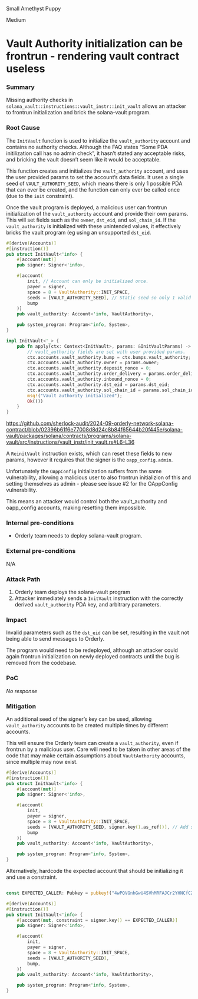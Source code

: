 Small Amethyst Puppy

Medium

# Vault Authority initialization can be frontrun - rendering vault contract useless

### Summary

Missing authority checks in `solana_vault::instructions::vault_instr::init_vault` allows an attacker to frontrun initialization and brick the solana-vault program.

### Root Cause

The `InitVault` function is used to initialize the `vault_authority` account and contains no authority checks. Although the FAQ states “Some PDA initilization call has no admin check”, it hasn’t stated any acceptable risks, and bricking the vault doesn’t seem like it would be acceptable.

This function creates and initializes the `vault_authority` account, and uses the user provided params to set the account’s data fields. It uses a single seed of `VAULT_AUTHORITY_SEED`, which means there is only 1 possible PDA that can ever be created, and the function can only ever be called once (due to the `init` constraint).

Once the vault program is deployed, a malicious user can frontrun initialization of the `vault_authority` account and provide their own params. This will set fields such as the `owner`, `dst_eid`, and `sol_chain_id`. If the `vault_authority` is initialized with these unintended values, it effectively bricks the vault program (eg using an unsupported `dst_eid`.

```rust
#[derive(Accounts)]
#[instruction()]
pub struct InitVault<'info> {
    #[account(mut)]
    pub signer: Signer<'info>,

    #[account(
        init, // Account can only be initialized once.
        payer = signer,
        space = 8 + VaultAuthority::INIT_SPACE,
        seeds = [VAULT_AUTHORITY_SEED], // Static seed so only 1 valid vault_authority can exist.
        bump
    )]
    pub vault_authority: Account<'info, VaultAuthority>,

    pub system_program: Program<'info, System>,
}

impl InitVault<'_> {
    pub fn apply(ctx: Context<InitVault>, params: &InitVaultParams) -> Result<()> {
        // vault_authority fields are set with user provided params.        
        ctx.accounts.vault_authority.bump = ctx.bumps.vault_authority;
        ctx.accounts.vault_authority.owner = params.owner;
        ctx.accounts.vault_authority.deposit_nonce = 0;
        ctx.accounts.vault_authority.order_delivery = params.order_delivery;
        ctx.accounts.vault_authority.inbound_nonce = 0;
        ctx.accounts.vault_authority.dst_eid = params.dst_eid;
        ctx.accounts.vault_authority.sol_chain_id = params.sol_chain_id;
        msg!("Vault authority initialized");
        Ok(())
    }
}
```
https://github.com/sherlock-audit/2024-09-orderly-network-solana-contract/blob/02396b61f6e77008d8d24c8b84f65644b20f445e/solana-vault/packages/solana/contracts/programs/solana-vault/src/instructions/vault_instr/init_vault.rs#L6-L36


A `ReinitVault` instruction exists, which can reset these fields to new params, however it requires that the signer is the `oapp_config.admin`. 

Unfortunately the `OAppConfig` initialization suffers from the same vulnerability, allowing a malicious user to also frontrun initializion of this and setting themselves as admin - please see issue #2 for the OAppConfig vulnerability.

This means an attacker would control both the vault_authority and oapp_config accounts, making resetting them impossible.

### Internal pre-conditions

- Orderly team needs to deploy solana-vault program.

### External pre-conditions

N/A

### Attack Path

1. Orderly team deploys the solana-vault program
2. Attacker immediately sends a `InitVault` instruction with the correctly derived `vault_authority` PDA key, and arbitrary parameters.

### Impact

Invalid parameters such as the `dst_eid` can be set, resulting in the vault not being able to send messages to Orderly.

The program would need to be redeployed, although an attacker could again frontrun initialization on newly deployed contracts until the bug is removed from the codebase.



### PoC

_No response_

### Mitigation

An additional seed of the signer’s key can be used, allowing `vault_authority` accounts to be created multiple times by different accounts.

This will ensure the Orderly team can create a `vault_authority`, even if frontrun by a malicious user. Care will need to be taken in other areas of the code that may make certain assumptions about `VaultAuthority` accounts, since multiple may now exist. 

```rust
#[derive(Accounts)]
#[instruction()]
pub struct InitVault<'info> {
    #[account(mut)]
    pub signer: Signer<'info>,

    #[account(
        init,
        payer = signer,
        space = 8 + VaultAuthority::INIT_SPACE,
        seeds = [VAULT_AUTHORITY_SEED, signer.key().as_ref()], // Add signer's key as a seed.
        bump
    )]
    pub vault_authority: Account<'info, VaultAuthority>,

    pub system_program: Program<'info, System>,
}
```

Alternatively, hardcode the expected account that should be initializing it and use a constraint.

```rust

const EXPECTED_CALLER: Pubkey = pubkey!("4wPQVGnhGwU4SVhMRFAJCr2YHNCfCZschyHCbbmtzTHm"); // Replace with deployer's account key.

#[derive(Accounts)]
#[instruction()]
pub struct InitVault<'info> {
    #[account(mut, constraint = signer.key() == EXPECTED_CALLER)]
    pub signer: Signer<'info>,

    #[account(
        init,
        payer = signer,
        space = 8 + VaultAuthority::INIT_SPACE,
        seeds = [VAULT_AUTHORITY_SEED],
        bump,
    )]
    pub vault_authority: Account<'info, VaultAuthority>,

    pub system_program: Program<'info, System>,
}
```